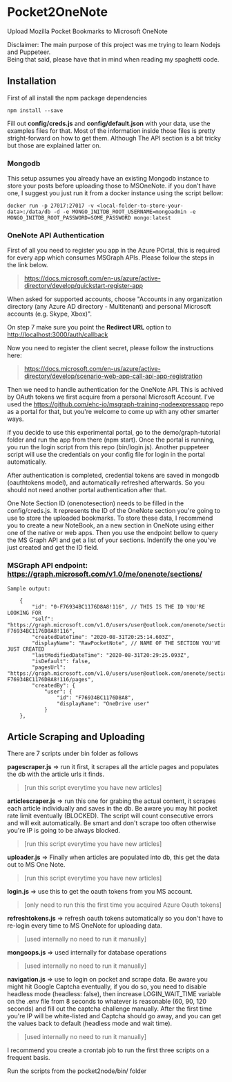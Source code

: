 # Pocket2OneNote

Upload Mozilla Pocket Bookmarks to Microsoft OneNote  

Disclaimer:  The main purpose of this project was me trying to learn Nodejs and Puppeteer.  
Being that said, please have that in mind when reading my spaghetti code.

## Installation

First of all install the npm package dependencies

    npm install --save
  
Fill out **config/creds.js** and **config/default.json** with your data, use the examples files for that.
Most of the information inside those files is pretty stright-forward on how to get them. Although The API section is a bit tricky but those are explained latter on.

### Mongodb

This setup assumes you already have an existing Mongodb instance to store your posts before uploading those to MSOneNote. if you don't have one, I suggest you just run it from a docker instance using the script bellow:  

    docker run -p 27017:27017 -v <local-folder-to-store-your-data>:/data/db -d -e MONGO_INITDB_ROOT_USERNAME=mongoadmin -e MONGO_INITDB_ROOT_PASSWORD=SOME_PASSWORD mongo:latest

### OneNote API Authentication

First of all you need to register you app in the Azure POrtal, this is required for every app which consumes MSGraph APIs. Please follow the steps in the link below.

> <https://docs.microsoft.com/en-us/azure/active-directory/develop/quickstart-register-app>  

When asked for supported accounts, choose "Accounts in any organization directory (any Azure AD directory - Multitenant) and personal Microsoft accounts (e.g. Skype, Xbox)".

On step 7 make sure you point the **Redirect URL** option to <http://localhost:3000/auth/callback>

Now you need to register the client secret, please follow the instructions here:

> <https://docs.microsoft.com/en-us/azure/active-directory/develop/scenario-web-app-call-api-app-registration>

Then we need to handle authentication for the OneNote API. This is achived by OAuth tokens we first acquire from a personal Microsoft Account. I've used the <https://github.com/ehc-io/msgraph-training-nodeexpressapp> repo as a portal for that, but you're welcome to come up with any other smarter ways.

if you decide to use this experimental portal, go to the demo/graph-tutorial folder and run the app from there (npm start). Once the portal is running, you run the login script from this repo (bin/login.js). Another puppeteer script will use the credentials on your config file for login in the portal automatically.

After authentication is completed, credential tokens are saved in mongodb (oauthtokens model), and automatically refreshed afterwards. So you should not need another portal authentication after that.

One Note Section ID (onenotesection) needs to be filled in the config/creds.js. It represents the ID of the OneNote section you're going to use to store the uploaded bookmarks. To store these data, I recommend you to create a new NoteBook, an a new section in OneNote using either one of the native or web apps. Then you use the endpoint bellow to query the MS Graph API and get a list of your sections. Indentify the one you've just created and get the ID field.

### MSGraph API endpoint: <https://graph.microsoft.com/v1.0/me/onenote/sections/>

    Sample output:

        {
            "id": "0-F76934BC1176D8A8!116", // THIS IS THE ID YOU'RE LOOKING FOR
            "self": "https://graph.microsoft.com/v1.0/users/user@outlook.com/onenote/sections/0-F76934BC1176D8A8!116",
            "createdDateTime": "2020-08-31T20:25:14.603Z",
            "displayName": "RawPocketNote", // NAME OF THE SECTION YOU'VE JUST CREATED
            "lastModifiedDateTime": "2020-08-31T20:29:25.093Z",
            "isDefault": false,
            "pagesUrl": "https://graph.microsoft.com/v1.0/users/user@outlook.com/onenote/sections/0-F76934BC1176D8A8!116/pages",
            "createdBy": {
                "user": {
                    "id": "F76934BC1176D8A8",
                    "displayName": "OneDrive user"
                }
        },

## Article Scraping and Uploading

There are 7 scripts under bin folder as follows

  **pagescraper.js** => run it first, it scrapes all the article pages and populates the db with the article urls it finds.
> [run this script everytime you have new articles]
  
  **articlescraper.js** => run this one for grabing the actual content, it scrapes each article individually and saves in the db. Be aware you may hit pocket rate limit eventually (BLOCKED). The script will count consecutive errors and will exit automatically. Be smart and don't scrape too often otherwise you're IP is going to be always blocked.
> [run this script everytime you have new articles]
  
  **uploader.js** => Finally when articles are populated into db, this get the data out to MS One Note.
> [run this script everytime you have new articles]

  **login.js** => use this to get the oauth tokens from you MS account.
> [only need to run this the first time you acquired Azure Oauth tokens]

  **refreshtokens.js** => refresh oauth tokens automatically so you don't have to re-login every time to MS OneNote for uploading data.
> [used internally no need to run it manually]

  **mongoops.js** => used internally for database operations
> [used internally no need to run it manually]

  **navigation.js** => use to login on pocket and scrape data. Be aware you might hit Google Captcha eventually, if you do so, you need to disable headless mode (headless: false), then increase LOGIN_WAIT_TIME variable on the .env file from 8 seconds to whatever is reasonable (60, 90, 120 seconds) and fill out the captcha challenge manually. After the first time you're IP will be white-listed and Captcha should go away, and you can get the values back to default (headless mode and wait time).  
  > [used internally no need to run it manually]  

I recommend you create a crontab job to run the first three scripts on a frequent basis.

Run the scripts from the pocket2node/bin/ folder
